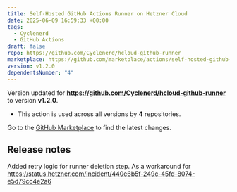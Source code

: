 ```yaml
---
title: Self-Hosted GitHub Actions Runner on Hetzner Cloud
date: 2025-06-09 16:59:33 +00:00
tags:
  - Cyclenerd
  - GitHub Actions
draft: false
repo: https://github.com/Cyclenerd/hcloud-github-runner
marketplace: https://github.com/marketplace/actions/self-hosted-github-actions-runner-on-hetzner-cloud
version: v1.2.0
dependentsNumber: "4"
---
```



Version updated for **https://github.com/Cyclenerd/hcloud-github-runner** to version **v1.2.0**.
- This action is used across all versions by **4** repositories.

Go to the [GitHub Marketplace](https://github.com/marketplace/actions/self-hosted-github-actions-runner-on-hetzner-cloud) to find the latest changes.

## Release notes

Added retry logic for runner deletion step. As a workaround for https://status.hetzner.com/incident/440e6b5f-249c-45fd-8074-e5d79cc4e2a6
